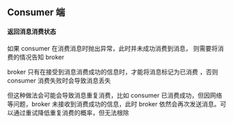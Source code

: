 ## Consumer 端



#### 返回消息消费状态

如果 consumer 在消费消息时抛出异常，此时并未成功消费到消息， 则需要将消费的情况告知 broker

broker 只有在接受到消息消费成功的信息时，才能将消息标记为已消费 ，否则 consumer 消费失败时会导致消息丢失

但这种做法会可能会导致消息重复消费，比如 consumer 已消费成功，但因网络等问题，broker 未接收到消费成功的信息，此时 broker 依然会再次发送消息。可以通过重试降低重复消费的概率，但无法根除









